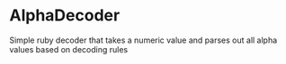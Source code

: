 AlphaDecoder
============

Simple ruby decoder that takes a numeric value and parses out all alpha values based on decoding rules
